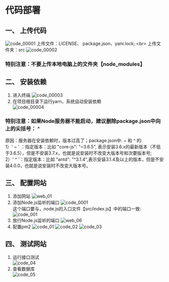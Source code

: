 # 代码部署
## 一、 上传代码
![code_00001](https://github.com/hebin86010/Nodejs_AfterEnd/blob/main/%E6%96%87%E6%A1%A3/%E9%83%A8%E7%BD%B2/%E6%88%AA%E5%9B%BE/code_00001.png)
上传文件：LICENSE、 package.json、yanr.lock; <br\>
上传文件夹：src
![code_00002](https://github.com/hebin86010/Nodejs_AfterEnd/blob/main/%E6%96%87%E6%A1%A3/%E9%83%A8%E7%BD%B2/%E6%88%AA%E5%9B%BE/code_00002.png)
### 特别注意：不要上传本地电脑上的文件夹【node_modules】
## 二、 安装依赖
1. 进入终端
![code_00003](https://github.com/hebin86010/Nodejs_AfterEnd/blob/main/%E6%96%87%E6%A1%A3/%E9%83%A8%E7%BD%B2/%E6%88%AA%E5%9B%BE/code_00003.png)
2. 在项目根目录下运行yarn，系统自动安装依赖 <br/>
![code_00004](https://github.com/hebin86010/Nodejs_AfterEnd/blob/main/%E6%96%87%E6%A1%A3/%E9%83%A8%E7%BD%B2/%E6%88%AA%E5%9B%BE/code_00004.png)
### 特别注意：如果Node服务器不能启动，建议删除package.json中向上的尖括号： ^  <br/>
原因：服务器在安装依赖时，版本过高了；package.json中: ~ 和 ^ 的:<br/>
1）' ~ ' ：指定版本：比如  "core-js": "~3.6.5", 表示安装3.6.x的最新版本（不低于3.6.5），但是不安装3.7.x，也就是说安装时不改变大版本号和次要版本号;<br/>
2）' ^ '：指定版本：比如 "antd": "^3.1.4",表示安装3.1.4及以上的版本，但是不安装4.0.0，也就是说安装时不改变大版本号。

## 三、 配置网站
1. 添加网站
![web_01](https://github.com/hebin86010/Nodejs_AfterEnd/blob/main/%E6%96%87%E6%A1%A3/%E9%83%A8%E7%BD%B2/%E6%88%AA%E5%9B%BE/web_01.png)
2. 添加Node.js监听的端口
![code_0001](https://github.com/hebin86010/Nodejs_AfterEnd/blob/main/%E6%96%87%E6%A1%A3/%E9%83%A8%E7%BD%B2/%E6%88%AA%E5%9B%BE/code_0001.png)
<br/>这个端口要与，node.js的入口文件【src/index.js】中的端口一致:<br/>
![code_001](https://github.com/hebin86010/Nodejs_AfterEnd/blob/main/%E6%96%87%E6%A1%A3/%E9%83%A8%E7%BD%B2/%E6%88%AA%E5%9B%BE/code_001.png)
3. 放行Node.js监听的端口
![web_06](https://github.com/hebin86010/Nodejs_AfterEnd/blob/main/%E6%96%87%E6%A1%A3/%E9%83%A8%E7%BD%B2/%E6%88%AA%E5%9B%BE/web_06.png)
4. 配置pm2
![code_01](https://github.com/hebin86010/Nodejs_AfterEnd/blob/main/%E6%96%87%E6%A1%A3/%E9%83%A8%E7%BD%B2/%E6%88%AA%E5%9B%BE/code_01.png)
![code_02](https://github.com/hebin86010/Nodejs_AfterEnd/blob/main/%E6%96%87%E6%A1%A3/%E9%83%A8%E7%BD%B2/%E6%88%AA%E5%9B%BE/code_02.png)
![code_03](https://github.com/hebin86010/Nodejs_AfterEnd/blob/main/%E6%96%87%E6%A1%A3/%E9%83%A8%E7%BD%B2/%E6%88%AA%E5%9B%BE/code_03.png)

## 四、 测试网站
1. 运行接口测试<br/>
![code_04](https://github.com/hebin86010/Nodejs_AfterEnd/blob/main/%E6%96%87%E6%A1%A3/%E9%83%A8%E7%BD%B2/%E6%88%AA%E5%9B%BE/code_04.png)
2. 查看数据库 <br/>
![code_05](https://github.com/hebin86010/Nodejs_AfterEnd/blob/main/%E6%96%87%E6%A1%A3/%E9%83%A8%E7%BD%B2/%E6%88%AA%E5%9B%BE/code_05.png)
